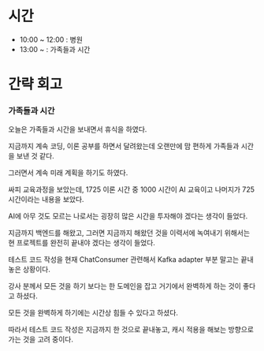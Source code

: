 # 시간
- 10:00 ~ 12:00 : 병원
- 13:00 ~ : 가족들과 시간

# 간략 회고

### 가족들과 시간

오늘은 가족들과 시간을 보내면서 휴식을 하였다.

지금까지 계속 코딩, 이론 공부를 하면서 달려왔는데 오랜만에 맘 편하게 가족들과 시간을 보낸 것 같다.

그러면서 계속 미래 계획을 하기도 하였다.

싸피 교육과정을 보았는데, 1725 이론 시간 중 1000 시간이 AI 교육이고 나머지가 725 시간이라는 내용을 보았다.

AI에 아무 것도 모르는 나로서는 굉장히 많은 시간을 투자해야 겠다는 생각이 들었다.

지금까지 백엔드를 해왔고, 그러면 지금까지 해왔던 것을 이력서에 녹여내기 위해서는 현 프로젝트를 완전히 끝내야 겠다는 생각이 들었다.

테스트 코드 작성을 현재 ChatConsumer 관련해서 Kafka adapter 부분 말고는 끝내놓은 상황이다.

강사 분께서 모든 것을 하기 보다는 한 도메인을 잡고 거기에서 완벽하게 하는 것이 좋다고 하셨다.

모든 것을 완벽하게 하기에는 시간상 힘들 수 있다고 하셨다.

따라서 테스트 코드 작성은 지금까지 한 것으로 끝내놓고, 캐시 적용을 해보는 방향으로 가는 것을 고려 중이다.
